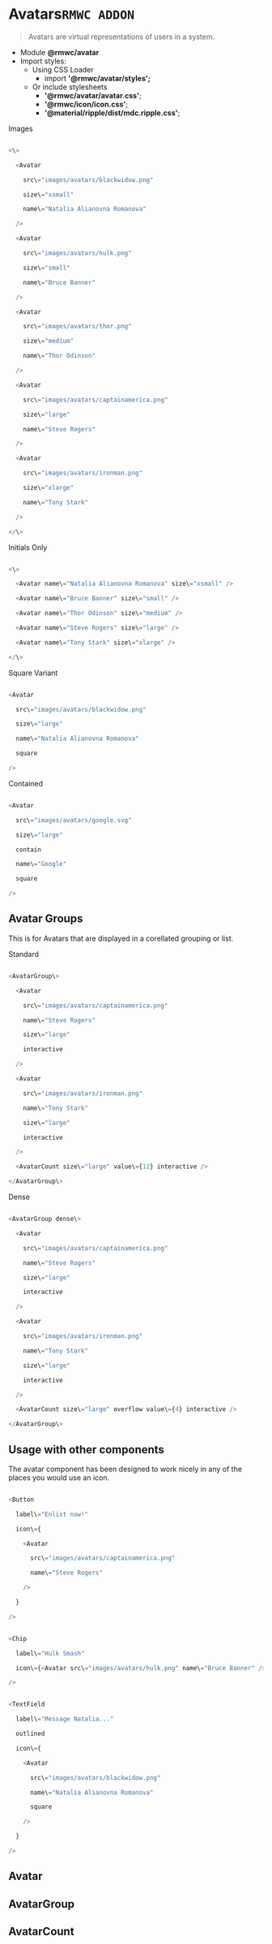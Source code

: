 # Avatars`RMWC ADDON`

> Avatars are virtual representations of users in a system.

- Module **@rmwc/avatar**
- Import styles:
  - Using CSS Loader
    - import **'@rmwc/avatar/styles';**
  - Or include stylesheets
    - **'@rmwc/avatar/avatar.css'**;
    - **'@rmwc/icon/icon.css'**;
    - **'@material/ripple/dist/mdc.ripple.css'**;

Images

```js

<\>

  <Avatar

    src\="images/avatars/blackwidow.png"

    size\="xsmall"

    name\="Natalia Alianovna Romanova"

  />

  <Avatar

    src\="images/avatars/hulk.png"

    size\="small"

    name\="Bruce Banner"

  />

  <Avatar

    src\="images/avatars/thor.png"

    size\="medium"

    name\="Thor Odinson"

  />

  <Avatar

    src\="images/avatars/captainamerica.png"

    size\="large"

    name\="Steve Rogers"

  />

  <Avatar

    src\="images/avatars/ironman.png"

    size\="xlarge"

    name\="Tony Stark"

  />

</\>


```

Initials Only

```js

<\>

  <Avatar name\="Natalia Alianovna Romanova" size\="xsmall" />

  <Avatar name\="Bruce Banner" size\="small" />

  <Avatar name\="Thor Odinson" size\="medium" />

  <Avatar name\="Steve Rogers" size\="large" />

  <Avatar name\="Tony Stark" size\="xlarge" />

</\>


```

Square Variant

```js

<Avatar

  src\="images/avatars/blackwidow.png"

  size\="large"

  name\="Natalia Alianovna Romanova"

  square

/>


```

Contained

```js

<Avatar

  src\="images/avatars/google.svg"

  size\="large"

  contain

  name\="Google"

  square

/>


```

## Avatar Groups

This is for Avatars that are displayed in a corellated grouping or list.

Standard

```js

<AvatarGroup\>

  <Avatar

    src\="images/avatars/captainamerica.png"

    name\="Steve Rogers"

    size\="large"

    interactive

  />

  <Avatar

    src\="images/avatars/ironman.png"

    name\="Tony Stark"

    size\="large"

    interactive

  />

  <AvatarCount size\="large" value\={12} interactive />

</AvatarGroup\>


```

Dense

```js

<AvatarGroup dense\>

  <Avatar

    src\="images/avatars/captainamerica.png"

    name\="Steve Rogers"

    size\="large"

    interactive

  />

  <Avatar

    src\="images/avatars/ironman.png"

    name\="Tony Stark"

    size\="large"

    interactive

  />

  <AvatarCount size\="large" overflow value\={4} interactive />

</AvatarGroup\>


```

## Usage with other components

The avatar component has been designed to work nicely in any of the places you would use an icon.

```js

<Button

  label\="Enlist now!"

  icon\={

    <Avatar

      src\="images/avatars/captainamerica.png"

      name\="Steve Rogers"

    />

  }

/>


```

```js

<Chip

  label\="Hulk Smash"

  icon\={<Avatar src\="images/avatars/hulk.png" name\="Bruce Banner" />}

/>


```

```js

<TextField

  label\="Message Natalia..."

  outlined

  icon\={

    <Avatar

      src\="images/avatars/blackwidow.png"

      name\="Natalia Alianovna Romanova"

      square

    />

  }

/>


```

## Avatar

## AvatarGroup

## AvatarCount
